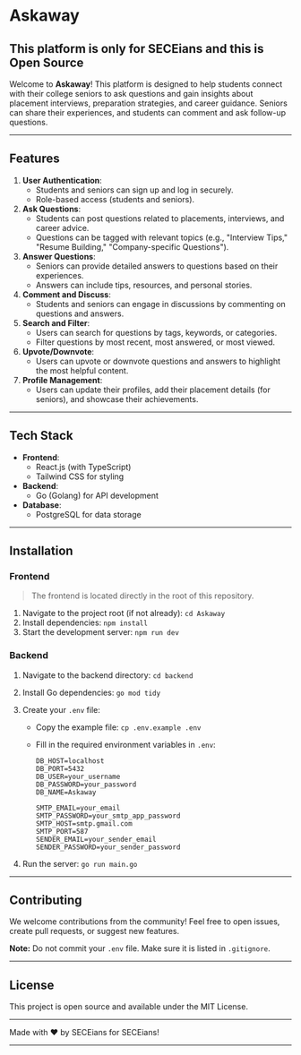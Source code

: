 # Askaway

## This platform is only for SECEians and this is Open Source

Welcome to **Askaway**! This platform is designed to help students connect with their college seniors to ask questions and gain insights about placement interviews, preparation strategies, and career guidance. Seniors can share their experiences, and students can comment and ask follow-up questions.

---

## Features

1. **User Authentication**:
    - Students and seniors can sign up and log in securely.
    - Role-based access (students and seniors).
2. **Ask Questions**:
    - Students can post questions related to placements, interviews, and career advice.
    - Questions can be tagged with relevant topics (e.g., "Interview Tips," "Resume Building," "Company-specific Questions").
3. **Answer Questions**:
    - Seniors can provide detailed answers to questions based on their experiences.
    - Answers can include tips, resources, and personal stories.
4. **Comment and Discuss**:
    - Students and seniors can engage in discussions by commenting on questions and answers.
5. **Search and Filter**:
    - Users can search for questions by tags, keywords, or categories.
    - Filter questions by most recent, most answered, or most viewed.
6. **Upvote/Downvote**:
    - Users can upvote or downvote questions and answers to highlight the most helpful content.
7. **Profile Management**:
    - Users can update their profiles, add their placement details (for seniors), and showcase their achievements.

---

## Tech Stack

- **Frontend**:
    - React.js (with TypeScript)
    - Tailwind CSS for styling
- **Backend**:
    - Go (Golang) for API development
- **Database**:
    - PostgreSQL for data storage

---

## Installation

### Frontend

> The frontend is located directly in the root of this repository.
> 
1. Navigate to the project root (if not already):
`cd Askaway`
2. Install dependencies:
`npm install`
3. Start the development server:
`npm run dev`

### Backend

1. Navigate to the backend directory:
`cd backend`
2. Install Go dependencies:
`go mod tidy`
3. Create your `.env` file:
    - Copy the example file:
    `cp .env.example .env`
    - Fill in the required environment variables in `.env`:
        
        ```
        DB_HOST=localhost
        DB_PORT=5432
        DB_USER=your_username
        DB_PASSWORD=your_password
        DB_NAME=Askaway
        
        SMTP_EMAIL=your_email
        SMTP_PASSWORD=your_smtp_app_password
        SMTP_HOST=smtp.gmail.com
        SMTP_PORT=587
        SENDER_EMAIL=your_sender_email
        SENDER_PASSWORD=your_sender_password
        
        ```
        
4. Run the server:
`go run main.go`

---

## Contributing

We welcome contributions from the community! Feel free to open issues, create pull requests, or suggest new features.

**Note:** Do not commit your `.env` file. Make sure it is listed in `.gitignore`.

---

## License

This project is open source and available under the MIT License.

---

Made with ❤️ by SECEians for SECEians!

---
